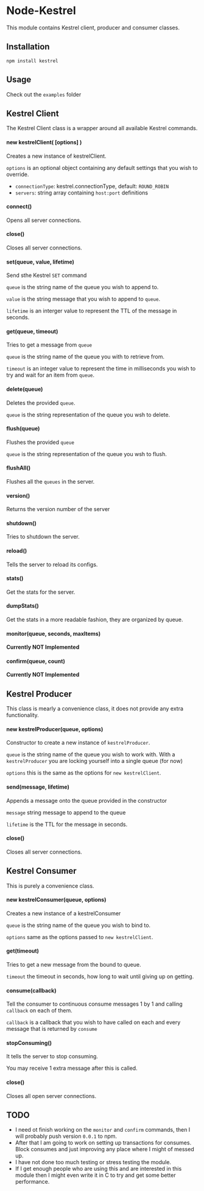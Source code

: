 Node-Kestrel
============

This module contains Kestrel client, producer and consumer classes.

## Installation
`npm install kestrel`

## Usage
Check out the `examples` folder

## Kestrel Client
The Kestrel Client class is a wrapper around all available Kestrel commands.

#### new kestrelClient( [options] )
Creates a new instance of kestrelClient.

`options` is an optional object containing any default settings that you wish to override.

* `connectionType`: kestrel.connectionType, default: `ROUND_ROBIN`
* `servers`: string array containing `host:port` definitions

#### connect()
Opens all server connections.

#### close()
Closes all server connections.

#### set(queue, value, lifetime)
Send sthe Kestrel `SET` command

`queue` is the string name of the queue you wish to append to.

`value` is the string message that you wish to append to `queue`.

`lifetime` is an interger value to represent the TTL of the message in seconds.

#### get(queue, timeout)
Tries to get a message from `queue`

`queue` is the string name of the queue you with to retrieve from.

`timeout` is an integer value to represent the time in milliseconds you wish to try and wait for an item from `queue`.

#### delete(queue)
Deletes the provided `queue`.

`queue` is the string representation of the queue you wsh to delete.

#### flush(queue)
Flushes the provided `queue`

`queue` is the string representation of the queue you wsh to flush.

#### flushAll()
Flushes all the `queues` in the server.

#### version()
Returns the version number of the server

#### shutdown()
Tries to shutdown the server.

#### reload()
Tells the server to reload its configs.

#### stats()
Get the stats for the server.

#### dumpStats()
Get the stats in a more readable fashion, they are organized by queue.

#### monitor(queue, seconds, maxItems)
**Currently NOT Implemented**

#### confirm(queue, count)
**Currently NOT Implemented**


## Kestrel Producer
This class is mearly a convenience class, it does not provide any extra functionality.

#### new kestrelProducer(queue, options)
Constructor to create a new instance of `kestrelProducer`.

`queue` is the string name of the queue you wish to work with. With a `kestrelProducer` you are locking yourself into a single queue (for now)

`options` this is the same as the options for `new kestrelClient`.

#### send(message, lifetime)
Appends a message onto the queue provided in the constructor

`message` string message to append to the queue

`lifetime` is the TTL for the message in seconds.

#### close()
Closes all server connections.


## Kestrel Consumer
This is purely a convenience class.

#### new kestrelConsumer(queue, options)
Creates a new instance of a kestrelConsumer

`queue` is the string name of the queue you wish to bind to.

`options` same as the options passed to `new kestrelClient`.

#### get(timeout)
Tries to get a new message from the bound to queue.

`timeout` the timeout in seconds, how long to wait until giving up on getting.

#### consume(callback)
Tell the consumer to continuous consume messages 1 by 1 and calling `callback` on each of them.

`callback` is a callback that you wish to have called on each and every message that is returned by `consume`

#### stopConsuming()
It tells the server to stop consuming.

You may receive 1 extra message after this is called.

#### close()
Closes all open server connections.



## TODO
* I need ot finish working on the `monitor` and `confirm` commands, then I will probably push version `0.0.1` to npm.
* After that I am going to work on setting up transactions for consumes. Block consumes and just improving any place where I might of messed up.
* I have not done too much testing or stress testing the module.
* If I get enough people who are using this and are interested in this module then I might even write it in C to try and get some better performance.